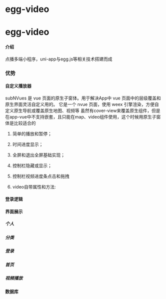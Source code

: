 # egg-video

# egg-video

#### 介绍

点播多端小程序，uni-app与egg.js等相关技术搭建而成


### 优势

#### 自定义播放器

subNVues 是 vue 页面的原生子窗体。用于解决App中 vue 页面中的层级覆盖和原生界面灵活自定义用的。
它是一个 nvue 页面，使用 weex 引擎渲染，方便自定义原生导航或覆盖原生地图、视频等
虽然有cover-view来覆盖原生组件，但是在app-vue中不支持嵌套，且只能在map、video组件使用，这个时候用原生子窗体是比较适合的



1. 简单的播放和暂停；

2. 时间进度显示；

3. 全屏和退出全屏基础实现；

4. 控制栏隐藏或显示；

5. 控制栏视频进度条点击和拖拽

6. video自带属性和方法:

   

#### 登录逻辑



#### 界面展示

##### 个人



##### 分类



##### 登录



##### 首页



##### 视频播放



#### 数据库










